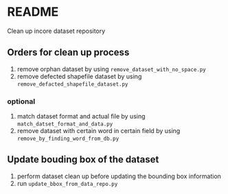 # README #

Clean up incore dataset repository

## Orders for clean up process ##
1. remove orphan dataset by using `remove_dataset_with_no_space.py`
2. remove defected shapefile dataset by using `remove_defacted_shapefile_dataset.py`

### optional
1. match dataset format and actual file by using `match_datset_format_and_data.py`
2. remove dataset with certain word in certain field by using `remove_by_finding_word_from_db.py`

## Update bouding box of the dataset
1. perform dataset clean up before updating the bounding box information
2. run `update_bbox_from_data_repo.py`